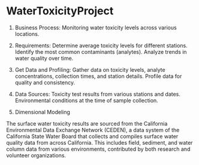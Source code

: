 # WaterToxicityProject
1) Business Process: Monitoring water toxicity levels across various locations.

2) Requirements: Determine average toxicity levels for different stations. Identify the most common contaminants (analytes). Analyze trends in water quality over time.

3) Get Data and Profiling: Gather data on toxicity levels, analyte concentrations, collection times, and station details. Profile data for quality and consistency.

4) Data Sources: Toxicity test results from various stations and dates. Environmental conditions at the time of sample collection.

5) Dimensional Modeling

The surface water toxicity results are sourced from the California Environmental Data Exchange Network (CEDEN), a data system of the California State Water Board that collects and compiles surface water quality data from across California. This includes field, sediment, and water column data from various environments, contributed by both research and volunteer organizations.

